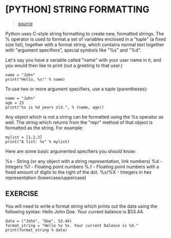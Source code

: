 # [PYTHON] STRING FORMATTING

> [source](https://github.com/iticworld/programming/tree/master/language/python)

Python uses C-style string formatting to create new, formatted strings.
The % operator is used to format a set of variables enclosed in a "tuple" (a fixed size list),
together with a format string, which contains normal text together with "argument specifiers",
special symbols like "%s" and "%d".

Let's say you have a variable called "name" with your user name in it,
and you would then like to print (out a greeting to that user.)

```
name = "John"
print("Hello, %s!" % name)
```

To use two or more argument specifiers, use a tuple (parentheses):

```
name = "John"
age = 23
print("%s is %d years old.", % (name, age))
```

Any object which is not a string can be formatted using the %s operator as well.
The string which returns from the "repr" method of that object is formatted as the string.
For example:

```
mylist = [1,2,3]
print("A list: %s" % mylist)
```

Here are some basic argumented specifiers you should know:

%s - String (or any object with a string representation, link numbers)
%d - Integers
%f - Floating point numbers
%.<number of digits>f - Floating point numbers with a fixed amount of digits to the right of the dot.
%x/%X - Integers in hex representation (lowercase/uppercase)

## EXERCISE

You will need to write a format string which prints out the data using the following syntax:
Hello John Doe. Your current balance is $53.44.

```
data = ("John", "Doe", 53.44)
format_string = "Hello %s %s. Your current balance is %d."
print(format_string % data)
```
